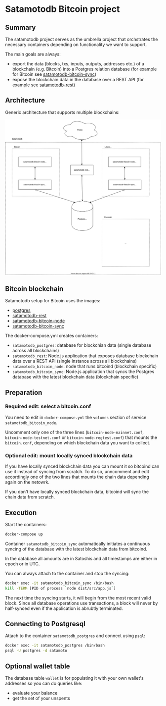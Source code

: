 # Satamotodb Bitcoin project

## Summary

The satamotodb project serves as the umbrella project that orchstrates the necessary containers depending on functionality we want to support.

The main goals are always:

* export the data (blocks, txs, inputs, outputs, addresses etc.) of a blockchain (e.g. Bitcoin) into a Postgres relation database (for example for Bitcoin see [satamotodb-bitcoin-sync](https://github.com/tka85/satamotodb-bitcoin-sync))
* expose the blockchain data in the database over a REST API (for example see [satamotodb-rest](https://github.com/tka85/satamotodb-rest))

## Architecture

Generic architecture that supports multiple blockchains:

![Satamotodb components](./architecture.svg "Architecture of satamotodb project")

## Bitcoin blockchain

Satamotodb setup for Bitcoin uses the images:

* [postgres](https://hub.docker.com/layers/postgres/library/postgres/10.12/images/sha256-f744251a8bd2055a96862ce3c037cb87368522a7ad0d9b2d1eedc235e0a28327)
* [satamotodb-rest](https://hub.docker.com/repository/docker/tka85/satamotodb-rest)
* [satamotodb-bitcoin-node](https://hub.docker.com/repository/docker/tka85/satamotodb-bitcoin-node)
* [satamotodb-bitcoin-sync](https://hub.docker.com/repository/docker/tka85/satamotodb-bitcoin-sync)

The docker-compose.yml creates containers:

* `satamotodb_postgres`: database for blockchian data (single database across all blockchains)
* `satamotodb_rest`: Node.js application that exposes database blockchain data over a REST API (single instance across all blockchains)
* `satamotodb_bitcoin_node`: node that runs bitcoind (blockchain specific)
* `satamotodb_bitcoin_sync`: Node.js application that syncs the Postgres database with the latest blockchain data (blockchain specific)

## Preparation

### Required edit: select a bitcoin.conf

You need to edit in `docker-compose.yml` the `volumes` section of service `satamotodb_bitcoin_node`.

Uncomment only one of the three lines (`bitcoin-node-mainnet.conf`, `bitcoin-node-testnet.conf` or `bitcoin-node-regtest.conf`) that mounts the `bitcoin.conf`, depending on which blockchain data you want to collect.

### Optional edit: mount locally synced blockchain data

If you have locally synced blockchain data you can mount it so bitcoind can use it instead of syncing from scratch. To do so, unncomment and edit accordingly one of the two lines that mounts the chain data depending again on the netowrk.

If you don't have locally synced blockchain data, bitcoind will sync the chain data from scratch.

## Execution

Start the containers:

```bash
docker-compose up
```

Container `satamotodb_bitcoin_sync` automatically initiates a continuous syncing of the database with the latest blockchain data from bitcoind.

In the database all amounts are in Satoshis and all timestamps are either in epoch or in UTC.

You can always attach to the container and stop the syncing:

```bash
docker exec -it satamotodb_bitcoin_sync /bin/bash
kill -TERM [PID of process `node dist/src/app.js`]
```

The next time the syncing starts, it will begin from the most recent valid block. Since all database operations use transactions, a block will never by half-synced even if the application is abrubtly terminated.

## Connecting to Postgresql

Attach to the container `satamotodb_postgres` and connect using `psql`:

```bash
docker exec -it satamotodb_postgres /bin/bash
psql -U postgres -d satamoto
```

## Optional wallet table

The database table `wallet` is for populating it with your own wallet's addresses so you can do queries like:

* evaluate your balance
* get the set of your unspents
